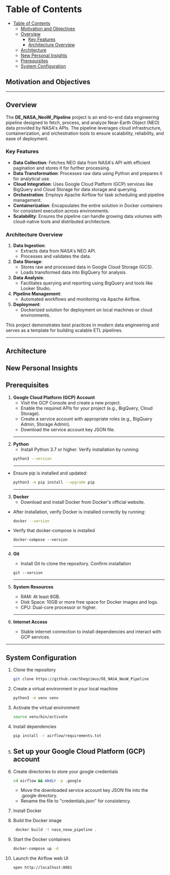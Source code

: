 # Table of Contents

- [Table of Contents](#table-of-contents)
  - [Motivation and Objectives](#motivation-and-objectives)
  - [Overview](#overview)
    - [Key Features](#key-features)
    - [Architecture Overview](#architecture-overview)
  - [Architecture](#architecture)
  - [New Personal Insights](#new-personal-insights)
  - [Prerequisites](#prerequisites)
  - [System Configuration](#system-configuration)


## Motivation and Objectives

---
## Overview

The **DE_NASA_NeoW_Pipeline** project is an end-to-end data engineering pipeline designed to fetch, process, and analyze Near-Earth Object (NEO) data provided by NASA's APIs. The pipeline leverages cloud infrastructure, containerization, and orchestration tools to ensure scalability, reliability, and ease of deployment.

### Key Features
- **Data Collection**: Fetches NEO data from NASA's API with efficient pagination and stores it for further processing.
- **Data Transformation**: Processes raw data using Python and prepares it for analytical use.
- **Cloud Integration**: Uses Google Cloud Platform (GCP) services like BigQuery and Cloud Storage for data storage and querying.
- **Orchestration**: Employs Apache Airflow for task scheduling and pipeline management.
- **Containerization**: Encapsulates the entire solution in Docker containers for consistent execution across environments.
- **Scalability**: Ensures the pipeline can handle growing data volumes with cloud-native tools and distributed architecture.

### Architecture Overview
1. **Data Ingestion**:
   - Extracts data from NASA's NEO API.
   - Processes and validates the data.
2. **Data Storage**:
   - Stores raw and processed data in Google Cloud Storage (GCS).
   - Loads transformed data into BigQuery for analysis.
3. **Data Analysis**:
   - Facilitates querying and reporting using BigQuery and tools like Looker Studio.
4. **Pipeline Management**:
   - Automated workflows and monitoring via Apache Airflow.
5. **Deployment**:
   - Dockerized solution for deployment on local machines or cloud environments.

This project demonstrates best practices in modern data engineering and serves as a template for building scalable ETL pipelines.

--- 




## Architecture



## New Personal Insights






## Prerequisites
1. **Google Cloud Platform (GCP) Account**
   - Visit the GCP Console and create a new project.
   - Enable the required APIs for your project (e.g., BigQuery, Cloud Storage).
   - Create a service account with appropriate roles (e.g., BigQuery Admin, Storage Admin).
   - Download the service account key JSON file.
    --- 
2. **Python**
   - Install Python 3.7 or higher. Verify installation by running:
    ```bash
    python3 --version
    ```
    --- 
  - Ensure pip is installed and updated:
    ```bash
    python3 -m pip install --upgrade pip
    ```
    --- 
3. **Docker**
   - Download and install Docker from Docker's official website.
  - After installation, verify Docker is installed correctly by running:
    ```bash
    docker --version
    ```
  - Verify that docker-compose is installed
    ```
    docker-compose --version
    ```
    --- 
4. **Git**
   - Install Git to clone the repository. Confirm installation
    ```
    git --version
    ```
    --- 
5. **System Resources**
    - RAM: At least 8GB.
    - Disk Space: 10GB or more free space for Docker images and logs.
    - CPU: Dual-core processor or higher.
    --- 
6. **Internet Access**

   - Stable internet connection to install dependencies and interact with GCP services.
--- 

## System Configuration
1. Clone the repository
    ```bash
    git clone https://github.com/Shegzimus/DE_NASA_NeoW_Pipeline
    ```

2. Create a virtual environment in your local machine
    ```bash
    python3 -m venv venv
    ```


3. Activate the virtual environment
    ```bash
    source venv/bin/activate
    ```

4. Install dependencies
   ```bash
   pip install -r airflow/requirements.txt
   ```

5. Set up your Google Cloud Platform (GCP) account
   - 

6. Create directories to store your google credentials
   ```bash
   cd airflow && mkdir -p .google

   ```
   - Move the downloaded service account key JSON file into the .google directory.
   - Rename the file to "credentials.json" for consistency.

7. Install Docker
   

8. Build the Docker image
   ```bash
    docker build -t nasa_neow_pipeline .

   ```

9. Start the Docker containers
    ```bash
    docker-compose up -d
   ```

10. Launch the Airflow web UI
    ```bash
    open http://localhost:8081